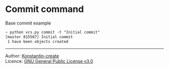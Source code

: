 # Commit command

Base commit example
```diff
~ python vcs.py commit -t "Initial commit"
[master 815567] Initial commit
 1 have been objects created
```
___

Author: [Konstantin-create](https://github.com/Konstantin-create)
\
Licence: [GNU General Public License v3.0](/LICENSE)

